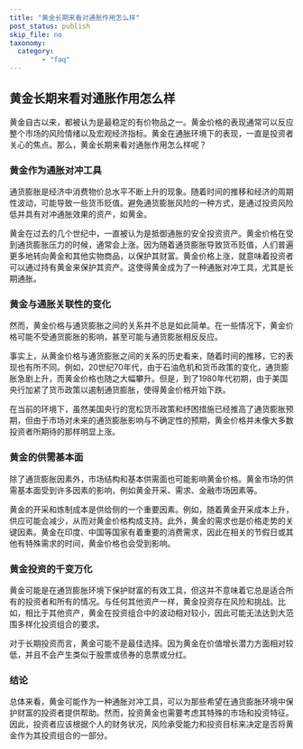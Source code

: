 ```yaml
---
title: "黄金长期来看对通胀作用怎么样"
post_status: publish
skip_file: no
taxonomy:
  category:
        - "faq"
---
```


## 黄金长期来看对通胀作用怎么样

黄金自古以来，都被认为是最稳定的有价物品之一。黄金价格的表现通常可以反应整个市场的风险情绪以及宏观经济指标。黄金在通胀环境下的表现，一直是投资者关心的焦点。那么，黄金长期来看对通胀作用怎么样呢？

### 黄金作为通胀对冲工具

通货膨胀是经济中消费物价总水平不断上升的现象。随着时间的推移和经济的周期性波动，可能导致一些货币贬值。避免通货膨胀风险的一种方式，是通过投资风险低并具有对冲通胀效果的资产，如黄金。

黄金在过去的几个世纪中，一直被认为是抵御通胀的安全投资资产。黄金价格在受到通货膨胀压力的时候，通常会上涨。因为随着通货膨胀导致货币贬值，人们普遍更多地转向黄金和其他实物商品，以保护其财富。黄金价格上涨，就意味着投资者可以通过持有黄金来保护其资产。这使得黄金成为了一种通胀对冲工具，尤其是长期通胀。

### 黄金与通胀关联性的变化

然而，黄金价格与通货膨胀之间的关系并不总是如此简单。在一些情况下，黄金价格可能不受通货膨胀的影响，甚至可能与通货膨胀相反反应。

事实上，从黄金价格与通货膨胀之间的关系的历史看来，随着时间的推移，它的表现也有所不同。例如，20世纪70年代，由于石油危机和货币政策的变化，通货膨胀急剧上升，而黄金价格也随之大幅攀升。但是，到了1980年代初期，由于美国央行加紧了货币政策以遏制通货膨胀，使得黄金价格开始下跌。

在当前的环境下，虽然美国央行的宽松货币政策和纾困措施已经推高了通货膨胀预期，但由于市场对未来的通货膨胀影响与不确定性的预期，黄金价格并未像大多数投资者所期待的那样明显上涨。

### 黄金的供需基本面

除了通货膨胀因素外，市场结构和基本供需面也可能影响黄金价格。黄金市场的供需基本面受到许多因素的影响，例如黄金开采、需求、金融市场因素等。

黄金的开采和炼制成本是供给侧的一个重要因素。例如，随着黄金开采成本上升，供应可能会减少，从而对黄金价格构成支持。此外，黄金的需求也是价格走势的关键因素。黄金在印度、中国等国家有着重要的消费需求，因此在相关的节假日或其他有特殊需求的时间，黄金价格也会受到影响。

### 黄金投资的千变万化

黄金可能是在通货膨胀环境下保护财富的有效工具，但这并不意味着它总是适合所有的投资者和所有的情况。与任何其他资产一样，黄金投资存在风险和挑战。比如，相比于其他资产，黄金在投资组合中的波动相对较小，因此可能无法达到大范围多样化投资组合的要求。

对于长期投资而言，黄金可能不是最佳选择。因为黄金在价值增长潜力方面相对较低，并且不会产生类似于股票或债券的息票或分红。

### 结论

总体来看，黄金可能作为一种通胀对冲工具，可以为那些希望在通货膨胀环境中保护财富的投资者提供帮助。然而，投资黄金也需要考虑其特殊的市场和投资特征。因此，投资者应该根据个人的财务状况，风险承受能力和投资目标来决定是否将黄金作为其投资组合的一部分。
